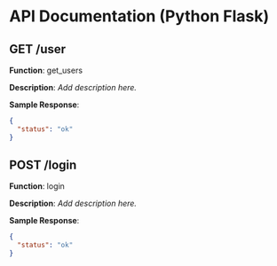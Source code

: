 # API Documentation (Python Flask)

## GET /user

**Function**: get_users

**Description**: _Add description here._

**Sample Response**:

```json
{
  "status": "ok"
}
```

## POST /login

**Function**: login

**Description**: _Add description here._

**Sample Response**:

```json
{
  "status": "ok"
}
```

